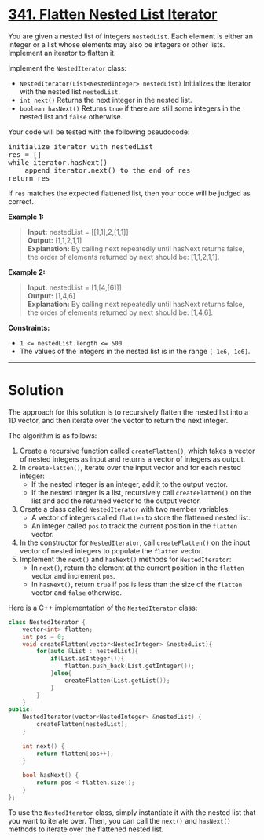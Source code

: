 # [341. Flatten Nested List Iterator](https://leetcode.com/problems/flatten-nested-list-iterator/)

You are given a nested list of integers `nestedList`. Each element is either an integer or a list whose elements may also be integers or other lists. Implement an iterator to flatten it.

Implement the `NestedIterator` class:

- `NestedIterator(List<NestedInteger> nestedList)` Initializes the iterator with the nested list `nestedList`.
- `int next()` Returns the next integer in the nested list.
- `boolean hasNext()` Returns `true` if there are still some integers in the nested list and `false` otherwise.

Your code will be tested with the following pseudocode:

<pre>
initialize iterator with nestedList
res = []
while iterator.hasNext()
    append iterator.next() to the end of res
return res
</pre>
If `res` matches the expected flattened list, then your code will be judged as correct.

**Example 1:**

>**Input:** nestedList = [[1,1],2,[1,1]]<br>
**Output:** [1,1,2,1,1]<br>
**Explanation:** By calling next repeatedly until hasNext returns false, the order of elements returned by next should be: [1,1,2,1,1].

**Example 2:**

>**Input:** nestedList = [1,[4,[6]]]<br>
**Output:** [1,4,6]<br>
**Explanation:** By calling next repeatedly until hasNext returns false, the order of elements returned by next should be: [1,4,6].

**Constraints:**

- `1 <= nestedList.length <= 500`
- The values of the integers in the nested list is in the range `[-1e6, 1e6]`.
---
# Solution
The approach for this solution is to recursively flatten the nested list into a 1D vector, and then iterate over the vector to return the next integer.

The algorithm is as follows:

1. Create a recursive function called `createFlatten()`, which takes a vector of nested integers as input and returns a vector of integers as output.
2. In `createFlatten()`, iterate over the input vector and for each nested integer:
    * If the nested integer is an integer, add it to the output vector.
    * If the nested integer is a list, recursively call `createFlatten()` on the list and add the returned vector to the output vector.
3. Create a class called `NestedIterator` with two member variables:
    * A vector of integers called `flatten` to store the flattened nested list.
    * An integer called `pos` to track the current position in the `flatten` vector.
4. In the constructor for `NestedIterator`, call `createFlatten()` on the input vector of nested integers to populate the `flatten` vector.
5. Implement the `next()` and `hasNext()` methods for `NestedIterator`:
    * In `next()`, return the element at the current position in the `flatten` vector and increment `pos`.
    * In `hasNext()`, return `true` if `pos` is less than the size of the `flatten` vector and `false` otherwise.

Here is a C++ implementation of the `NestedIterator` class:

```c++
class NestedIterator {
    vector<int> flatten;
    int pos = 0;
    void createFlatten(vector<NestedInteger> &nestedList){
        for(auto &List : nestedList){
            if(List.isInteger()){
                flatten.push_back(List.getInteger());
            }else{
                createFlatten(List.getList());
            }
        }
    }
public:
    NestedIterator(vector<NestedInteger> &nestedList) {
        createFlatten(nestedList);
    }
    
    int next() {
        return flatten[pos++];
    }
    
    bool hasNext() {
        return pos < flatten.size();
    }
};
```

To use the `NestedIterator` class, simply instantiate it with the nested list that you want to iterate over. Then, you can call the `next()` and `hasNext()` methods to iterate over the flattened nested list.